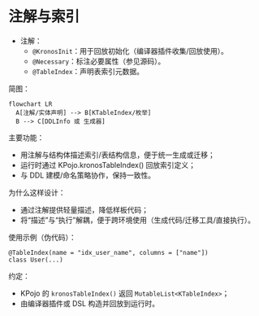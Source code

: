 # 注解与索引

- 注解：
  - `@KronosInit`：用于回放初始化（编译器插件收集/回放使用）。
  - `@Necessary`：标注必要属性（参见源码）。
  - `@TableIndex`：声明表索引元数据。

简图：
```mermaid
flowchart LR
  A[注解/实体声明] --> B[KTableIndex/枚举]
  B --> C[DDLInfo 或 生成器]
```

主要功能：
- 用注解与结构体描述索引/表结构信息，便于统一生成或迁移；
- 运行时通过 KPojo.kronosTableIndex() 回放索引定义；
- 与 DDL 建模/命名策略协作，保持一致性。

为什么这样设计：
- 通过注解提供轻量描述，降低样板代码；
- 将“描述”与“执行”解耦，便于跨环境使用（生成代码/迁移工具/直接执行）。

使用示例（伪代码）：
```
@TableIndex(name = "idx_user_name", columns = ["name"]) 
class User(...)
```

约定：
- KPojo 的 `kronosTableIndex()` 返回 `MutableList<KTableIndex>`；
- 由编译器插件或 DSL 构造并回放到运行时。
